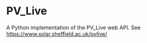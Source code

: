 # PV_Live
A Python implementation of the PV_Live web API. See https://www.solar.sheffield.ac.uk/pvlive/

